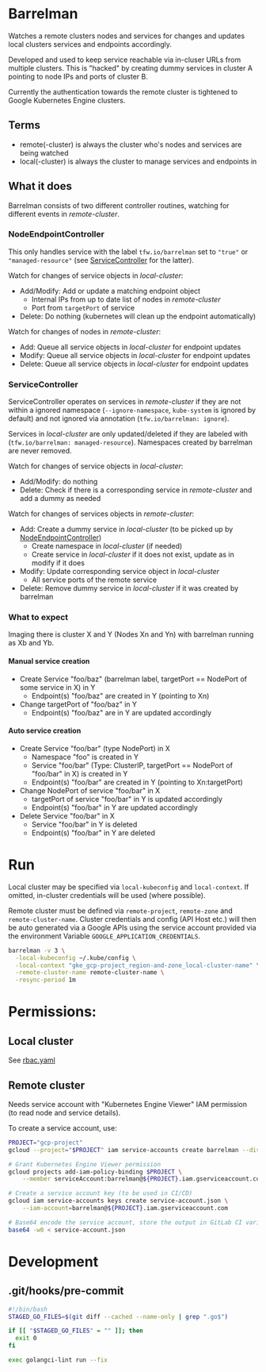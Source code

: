 # Barrelman
Watches a remote clusters nodes and services for changes and updates local clusters services and endpoints
accordingly.

Developed and used to keep service reachable via in-cluser URLs from multiple clusters. This is "hacked" by creating
dummy services in cluster A pointing to node IPs and ports of cluster B.

Currently the authentication towards the remote cluster is tightened to Google Kubernetes Engine clusters.

## Terms
* remote(-cluster) is always the cluster who's nodes and services are being watched
* local(-cluster) is always the cluster to manage services and endpoints in

## What it does
Barrelman consists of two different controller routines, watching for different events in _remote-cluster_.

### NodeEndpointController
This only handles service with the label `tfw.io/barrelman` set to `"true"` or `"managed-resource"`
(see [ServiceController](#ServiceController) for the latter).

Watch for changes of service objects in _local-cluster_:
* Add/Modify: Add or update a matching endpoint object
    * Internal IPs from up to date list of nodes in _remote-cluster_
    * Port from `targetPort` of service
* Delete: Do nothing (kubernetes will clean up the endpoint automatically)

Watch for changes of nodes in _remote-cluster_:
* Add: Queue all service objects in _local-cluster_ for endpoint updates
* Modify: Queue all service objects in _local-cluster_ for endpoint updates
* Delete: Queue all service objects in _local-cluster_ for endpoint updates

### ServiceController
ServiceController operates on services in _remote-cluster_ if they are not within a ignored namespace
(`--ignore-namespace`, `kube-system` is ignored by default) and not ignored via annotation
(`tfw.io/barrelman: ignore`).

Services in _local-cluster_ are only updated/deleted if they are labeled with
(`tfw.io/barrelman: managed-resource`). Namespaces created by barrelman are never removed.

Watch for changes of service objects in _local-cluster_:
* Add/Modify: do nothing
* Delete: Check if there is a corresponding service in _remote-cluster_ and add a dummy as needed

Watch for changes of services objects in _remote-cluster_:
* Add: Create a dummy service in _local-cluster_ (to be picked up by [NodeEndpointController](#NodeEndpointController))
    * Create namespace in _local-cluster_ (if needed)
    * Create service in _local-cluster_ if it does not exist, update as in modify if it does
* Modify: Update corresponding service object in _local-cluster_
    * All service ports of the remote service
* Delete: Remove dummy service in _local-cluster_ if it was created by barrelman

### What to expect
Imaging there is cluster X and Y (Nodes Xn and Yn) with barrelman running as Xb and Yb.


#### Manual service creation
* Create Service "foo/baz" (barrelman label, targetPort == NodePort of some service in X) in Y
    * Endpoint(s) "foo/baz" are created in Y (pointing to Xn)
* Change targetPort of "foo/baz" in Y
    * Endpoint(s) "foo/baz" are in Y are updated accordingly

#### Auto service creation
* Create Service "foo/bar" (type NodePort) in X
    * Namespace "foo" is created in Y
    * Service "foo/bar" (Type: ClusterIP, targetPort == NodePort of "foo/bar" in X) is created in Y
    * Endpoint(s) "foo/bar" are created in Y (pointing to Xn:targetPort)
* Change NodePort of service "foo/bar" in X
    * targetPort of service "foo/bar" in Y is updated accordingly
    * Endpoint(s) "foo/bar" in Y are updated accordingly
* Delete Service "foo/bar" in X
    * Service "foo/bar" in Y is deleted
    * Endpoint(s) "foo/bar" in Y are deleted



# Run
Local cluster may be specified via `local-kubeconfig` and `local-context`. If omitted, in-cluster credentials will
be used (where possible).

Remote cluster must be defined via `remote-project`, `remote-zone` and `remote-cluster-name`. Cluster credentials and
config (API Host etc.) will then be auto generated via a Google APIs using the service account provided via the 
environment Variable `GOOGLE_APPLICATION_CREDENTIALS`.

```bash
barrelman -v 3 \
  -local-kubeconfig ~/.kube/config \
  -local-context "gke_gcp-project_region-and-zone_local-cluster-name" \
  -remote-cluster-name remote-cluster-name \
  -resync-period 1m
```

# Permissions:
## Local cluster
See [rbac.yaml](helm/barrelman/templates/rbac.yaml)

## Remote cluster
Needs service account with "Kubernetes Engine Viewer" IAM permission (to read node and service details).

To create a service account, use:
```bash
PROJECT="gcp-project"
gcloud --project="$PROJECT" iam service-accounts create barrelman --display-name barrelman

# Grant Kubernetes Engine Viewer permission
gcloud projects add-iam-policy-binding $PROJECT \
    --member serviceAccount:barrelman@${PROJECT}.iam.gserviceaccount.com --role "roles/container.viewer"

# Create a service account key (to be used in CI/CD)
gcloud iam service-accounts keys create service-account.json \
    --iam-account=barrelman@${PROJECT}.iam.gserviceaccount.com

# Base64 encode the service account, store the output in GitLab CI variable REMOTE_SERVICE_ACCOUNT
base64 -w0 < service-account.json
```


# Development
## .git/hooks/pre-commit
```bash
#!/bin/bash
STAGED_GO_FILES=$(git diff --cached --name-only | grep ".go$")

if [[ "$STAGED_GO_FILES" = "" ]]; then
  exit 0
fi

exec golangci-lint run --fix
```
